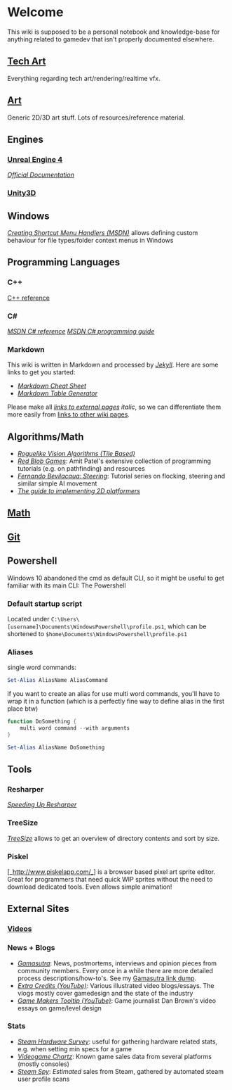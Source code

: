 # Welcome
This wiki is supposed to be a personal notebook and knowledge-base for anything related to gamedev that isn't properly documented elsewhere.

## [Tech Art](tech-art/readme.md)
Everything regarding tech art/rendering/realtime vfx.

## [Art](art/readme.md)
Generic 2D/3D art stuff. Lots of resources/reference material.

## Engines
### [Unreal Engine 4](unreal/readme.md)
[_Official Documentation_](https://docs.unrealengine.com/latest/INT/)
### [Unity3D](unity/readme.md)

## Windows
[_Creating Shortcut Menu Handlers (MSDN)_](https://msdn.microsoft.com/en-us/library/cc144171(v=VS.85).aspx#custom_verbs_desktop) allows defining custom behaviour for file types/folder context menus in Windows

## Programming Languages
### C++
[C++ reference](https://en.cppreference.com/w/)

### C#
[_MSDN C# reference_](https://docs.microsoft.com/en-us/dotnet/csharp/language-reference/)
[_MSDN C# programming guide_](https://docs.microsoft.com/en-us/dotnet/csharp/programming-guide/)

### Markdown

This wiki is written in Markdown and processed by [_Jekyll_](https://jekyllrb.com/).
Here are some links to get you started:

* [_Markdown Cheat Sheet_](https://github.com/adam-p/markdown-here/wiki/Markdown-Cheatsheet)
* [_Markdown Table Generator_](http://www.tablesgenerator.com/markdown_tables)

Please make all [_links to external pages_](google.com) _italic_, so we can differentiate them more easily from [links to other wiki pages](git.md).

## Algorithms/Math
* [_Roguelike Vision Algorithms (Tile Based)_](http://www.adammil.net/blog/v125_Roguelike_Vision_Algorithms.html)
* [_Red Blob Games_](https://www.redblobgames.com/): Amit Patel's extensive collection of programming tutorials (e.g. on pathfinding) and resources
* [_Fernando Bevilacqua: Steering_](https://tutsplus.com/authors/fernando-bevilacqua): Tutorial series on flocking, steering and similar simple AI movement
* [_The guide to implementing 2D platformers_](http://higherorderfun.com/blog/2012/05/20/the-guide-to-implementing-2d-platformers/)

## [Math](Math/readme.md)

## [Git](git.md)

## Powershell
Windows 10 abandoned the cmd as default CLI, so it might be useful to get familiar with its main CLI: The Powershell

### Default startup script
Located under ```C:\Users\[username]\Documents\WindowsPowershell\profile.ps1```, which can be shortened to ```$home\Documents\WindowsPowershell\profile.ps1```

### Aliases

single word commands:
```powershell
Set-Alias AliasName AliasCommand
```
if you want to create an alias for use multi word commands, you'll have to wrap it in a function (which is a perfectly fine way to define alias in the first place btw)
```powershell
function DoSomething {
    multi word command --with arguments
}

Set-Alias AliasName DoSomething
```

## Tools
### Resharper
[_Speeding Up Resharper_](https://www.jetbrains.com/help/resharper/2016.2/Speeding_Up_ReSharper.html)
### TreeSize
[_TreeSize_](https://www.jam-software.com/treesize_free/) allows to get an overview of directory contents and sort by size.
### Piskel
[_http://www.piskelapp.com/_] is a browser based pixel art sprite editor. Great for programmers that need quick WIP sprites without the need to download dedicated tools. Even allows simple animation!

## External Sites

### [Videos](videos.md)

### News + Blogs
* [_Gamasutra_](http://www.gamasutra.com/): News, postmortems, interviews and opinion pieces from community members. Every once in a while there are more detailed process descriptions/how-to's. See my [Gamasutra link dump](gamasutra.md).
* [_Extra Credits (YouTube)_](https://www.youtube.com/user/ExtraCreditz): Various illustrated video blogs/essays. The vlogs mostly cover gamedesign and the state of the industry
* [_Game Makers Tooltip (YouTube)_](https://www.youtube.com/user/McBacon1337): Game journalist Dan Brown's video essays on game/level design 

### Stats
* [_Steam Hardware Survey_](http://store.steampowered.com/hwsurvey/): useful for gathering hardware related stats, e.g. when setting min specs for a game
* [_Videogame Chartz_](http://www.vgchartz.com/): Known game sales data from several platforms (mostly consoles)
* [_Steam Spy_](http://steamspy.com/): _Estimated_ sales from Steam, gathered by automated steam user profile scans
